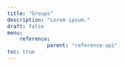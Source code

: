 ```yaml
---
title: "Groups"
description: "Lorem ipsum."
draft: false
menu:
    reference:
             parent: "reference-api"
toc: true
---
```



